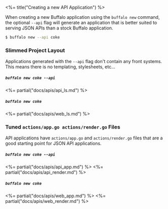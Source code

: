 <%= title("Creating a new API Application") %>

When creating a new Buffalo application using the `buffalo new` command, the optional `--api` flag will generate an application that is better suited to serving JSON APIs than a stock Buffalo application.

```bash
$ buffalo new --api coke
```

### Slimmed Project Layout

Applications generated with the `--api` flag don't contain any front systems. This means there is no templating, stylesheets, etc...

<div class="row">
    <div class="col-md-6 col-sm-12">
        <h5><code>buffalo new coke --api</code></h5>
        <%= partial("docs/apis/api_ls.md") %>
    </div>
    <div class="col-md-6 col-sm-12">
        <h5><code>buffalo new coke</code></h5>
        <%= partial("docs/apis/web_ls.md") %>
    </div>
</div>

### Tuned `actions/app.go actions/render.go` Files

API applications have `actions/app.go` and `actions/render.go` files that are a good starting point for JSON API applications.

<h5><code>buffalo new coke --api</code></h5>

<%= partial("docs/apis/api_app.md") %>
<%= partial("docs/apis/api_render.md") %>

<h5><code>buffalo new coke</code></h5>

<%= partial("docs/apis/web_app.md") %> 
<%= partial("docs/apis/web_render.md") %>